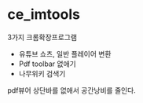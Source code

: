 # ce_imtools

3가지 크롬확장프로그램

- 유튜브 쇼츠, 일반 플레이어 변환
- Pdf toolbar 없애기
- 나무위키 검색기

pdf뷰어 상단바를 없애서 공간낭비를 줄인다.
